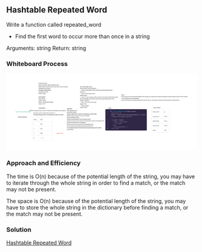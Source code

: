 ## Hashtable Repeated Word

Write a function called repeated_word

- Find the first word to occur more than once in a string

Arguments: string
Return: string

### Whiteboard Process

![Hashtable Repeated Word](hashmap_repeated_word_whiteboard.jpg)

### Approach and Efficiency

The time is O(n) because of the potential length of the string, you may have to iterate through the whole string in order to find a match, or the match may not be present.

The space is O(n) because of the potential length of the string, you may have to store the whole string in the dictionary before finding a match, or the match may not be present.


### Solution

[Hashtable Repeated Word](code_challenges/hashtable_repeated_word.py)
